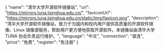 {
    "name": "清华大学开源软件镜像站",
    "url": "https://mirrors.tuna.tsinghua.edu.cn/",
    "faviconUrl": "https://mirrors.tuna.tsinghua.edu.cn/static/img/favicon.png",
    "description": "清华大学开源软件镜像站，致力于为国内和校内用户提供高质量的开源软件镜像、Linux 镜像源服务，帮助用户更方便地获取开源软件。本镜像站由清华大学 TUNA 协会负责运行维护。",
    "language": "中文",
    "connection": "直连",
    "price": "免费",
    "register": "免注册"
}